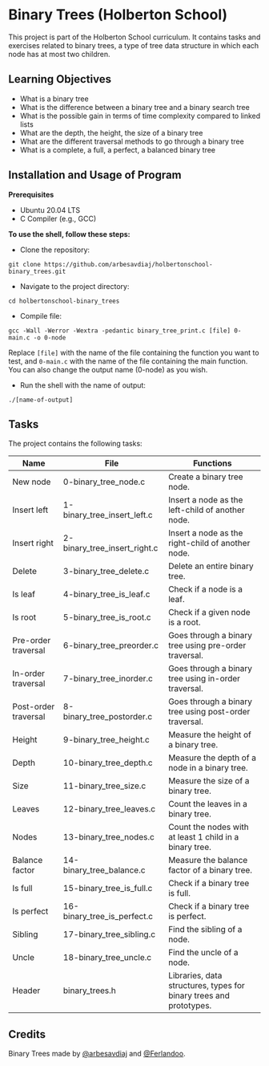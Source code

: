 # Binary Trees (Holberton School) 

This project is part of the Holberton School curriculum. It contains tasks and exercises related to binary trees, a type of tree data structure in which each node has at most two children.

## Learning Objectives

- What is a binary tree
- What is the difference between a binary tree and a binary search tree
- What is the possible gain in terms of time complexity compared to linked lists
- What are the depth, the height, the size of a binary tree
- What are the different traversal methods to go through a binary tree
- What is a complete, a full, a perfect, a balanced binary tree

## Installation and Usage of Program
**Prerequisites**
* Ubuntu 20.04 LTS
* C Compiler (e.g., GCC)

**To use the shell, follow these steps:**

* Clone the repository: 
```
git clone https://github.com/arbesavdiaj/holbertonschool-binary_trees.git
```
* Navigate to the project directory: 
```
cd holbertonschool-binary_trees
```
* Compile file: 
```
gcc -Wall -Werror -Wextra -pedantic binary_tree_print.c [file] 0-main.c -o 0-node

```
Replace `[file]` with the name of the file containing the function you want to test, and `0-main.c` with the name of the file containing the main function. You can also change the output name (0-node) as you wish.
* Run the shell with the name of output: 
```
./[name-of-output]
```

## Tasks

The project contains the following tasks:

| Name  | File | Functions |
| ----- | ------- | ------- |
| New node | 0-binary_tree_node.c | Create a binary tree node.  |
| Insert left  | 1-binary_tree_insert_left.c | Insert a node as the left-child of another node. |
| Insert right | 2-binary_tree_insert_right.c | Insert a node as the right-child of another node. |
| Delete | 3-binary_tree_delete.c | Delete an entire binary tree. |
| Is leaf | 4-binary_tree_is_leaf.c | Check if a node is a leaf. |
| Is root | 5-binary_tree_is_root.c | Check if a given node is a root. |
| Pre-order traversal | 6-binary_tree_preorder.c | Goes through a binary tree using pre-order traversal. |
| In-order traversal | 7-binary_tree_inorder.c | Goes through a binary tree using in-order traversal. |
| Post-order traversal | 8-binary_tree_postorder.c | Goes through a binary tree using post-order traversal. |
| Height | 9-binary_tree_height.c | Measure the height of a binary tree. |
| Depth | 10-binary_tree_depth.c | Measure the depth of a node in a binary tree. |
| Size | 11-binary_tree_size.c | Measure the size of a binary tree. |
| Leaves | 12-binary_tree_leaves.c | Count the leaves in a binary tree. |
| Nodes | 13-binary_tree_nodes.c | Count the nodes with at least 1 child in a binary tree. |
| Balance factor | 14-binary_tree_balance.c | Measure the balance factor of a binary tree. |
| Is full | 15-binary_tree_is_full.c | Check if a binary tree is full. |
| Is perfect | 16-binary_tree_is_perfect.c | Check if a binary tree is perfect. |
| Sibling | 17-binary_tree_sibling.c | Find the sibling of a node. |
| Uncle | 18-binary_tree_uncle.c | Find the uncle of a node. |
| Header | binary_trees.h | Libraries, data structures, types for binary trees and prototypes. |

## Credits

Binary Trees made by [@arbesavdiaj](https://www.github.com/arbesavdiaj) and [@Ferlandoo](https://www.github.com/Ferlandoo).

